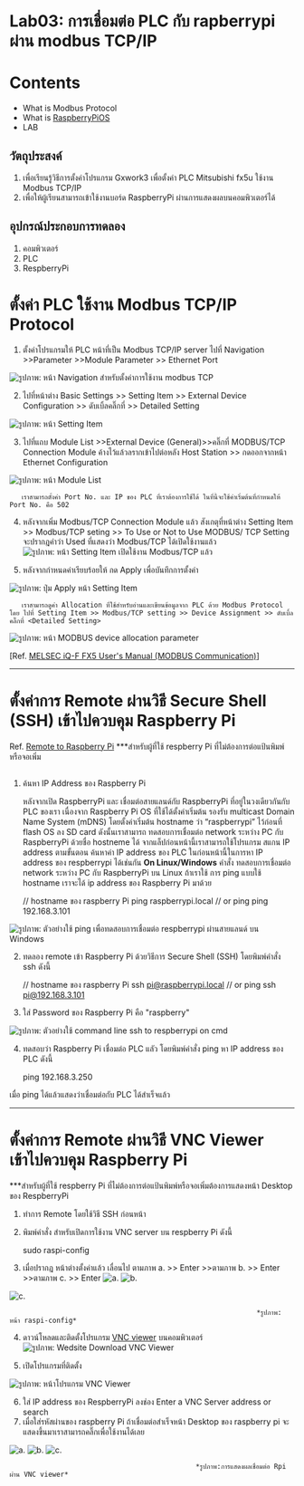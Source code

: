 # Lab03: การเชื่อมต่อ PLC กับ rapberrypi ผ่าน modbus TCP/IP 

# **Contents**
- What is Modbus Protocol 
- What is [RaspberryPiOS](https://docs.aic-eec.com/computer-operation-system/development-on-crowpi)
- LAB




## **วัตถุประสงค์**
1. เพื่อเรียนรู้วิธีการตั้งค่าโปรแกรม Gxwork3 เพื่อตั้งค่า PLC Mitsubishi fx5u ใช้งาน Modbus TCP/IP 
2. เพื่อให้ผู้เรียนสามารถเข้าใช้งานบอร์ด RaspberryPi ผ่านการแสดงผลบนคอมพิวเตอร์ได้
## **อุปกรณ์ประกอบการทดลอง**
1. คอมพิวเตอร์
2. PLC
3. RespberryPi
# **ตั้งค่า PLC ใช้งาน Modbus TCP/IP Protocol** 

1. ตั้งค่าโปรแกรมให้ PLC หน้าที่เป็น Modbus TCP/IP server
ไปที่ Navigation >>Parameter >>Module Parameter >> Ethernet Port 

![รูปภาพ: หน้า Navigation สำหรับตั้งค่าการใช้งาน modbus TCP](https://paper-attachments.dropboxusercontent.com/s_A23AB3C209E03A74945119EEB2B9EAE78A9F34C1CCEAAFE85B19F073E13F6BB0_1664258946167_image.png)

2. ไปที่หน้าต่าง Basic Settings >> Setting Item >> External Device Configuration >> ดับเบิ้ลคลิ๊กที่ >> Detailed Setting


![รูปภาพ: หน้า Setting Item](https://paper-attachments.dropboxusercontent.com/s_8A2B283F456F5748B1F6D485E5A2F0E26F88B0B4FB44EBE41B0D30BAABFF584D_1668480969556_file.png)



3. ไปที่แถบ Module List >>External Device (General)>>คลิ๊กที่ MODBUS/TCP Connection Module ค้างไว้แล้วลรากเข้าไปต่อหลัง Host Station >> กดออกจากหน้า Ethernet Configuration


![รูปภาพ: หน้า Module List](https://paper-attachments.dropboxusercontent.com/s_8A2B283F456F5748B1F6D485E5A2F0E26F88B0B4FB44EBE41B0D30BAABFF584D_1668481441587_file.png)


       เราสามารถตั้งค่า Port No. และ IP ของ PLC ที่เราต้องการใช้ได้ ในที่นี้จะใช้ค่าเริ่มต้นที่กำหนดให้ Port No. คือ 502 
       

4. หลังจากเพิ่ม Modbus/TCP Connection Module แล้ว สังเกตุที่หน้าต่าง Setting Item >> Modbus/TCP seting >> To Use or Not to Use MODBUS/ TCP Setting จะปรากฎคำว่า Used ที่แสดงว่า Modbus/TCP ได้เปิดใช้งานแล้ว
![รูปภาพ: หน้า Setting Item เปิดใช้งาน Modbus/TCP แล้ว](https://paper-attachments.dropboxusercontent.com/s_8A2B283F456F5748B1F6D485E5A2F0E26F88B0B4FB44EBE41B0D30BAABFF584D_1668482788219_image.png)

5. หลังจากกำหนดค่าเรียบร้อยให้ กด Apply เพื่อบันทึกการตั้งค่า


![รูปภาพ: ปุ่ม Apply หน้า Setting Item](https://paper-attachments.dropboxusercontent.com/s_8A2B283F456F5748B1F6D485E5A2F0E26F88B0B4FB44EBE41B0D30BAABFF584D_1668483716611_file.png)


       
       เราสามารถดูค่า Allocation ที่ใช้สำหรับอ่านและเขียนข้อมูลจาก PLC ด้วย Modbus Protocol โดย ไปที่ Setting Item >> Modbus/TCP setting >> Device Assignment >> ดับเบิ้ลคลิ๊กที่ <Detailed Setting> 

![รูปภาพ: หน้า MODBUS device allocation parameter](https://paper-attachments.dropboxusercontent.com/s_8A2B283F456F5748B1F6D485E5A2F0E26F88B0B4FB44EBE41B0D30BAABFF584D_1668483390924_image.png)


[Ref. [MELSEC iQ-F FX5 User's Manual (MODBUS Communication)](https://www.mitsubishifa.co.th/files/dl/jy997d56101d_FX5(MODBUS%20Communication).pdf)]

----------
# **ตั้งค่าการ Remote ผ่านวิธี Secure Shell (SSH) เข้าไปควบคุม Raspberry Pi**

Ref. [Remote to Raspberry Pi](https://docs.aic-eec.com/computer-operation-system/development-on-crowpi/remote-to-raspberry-pi) 
***สำหรับผู้ที่ใช้ respberry Pi ที่ไม่ต้องการต่อแป้นพิมพ์หรือจอเพิ่ม

## 
1. ค้นหา IP Address ของ Raspberry Pi

      หลังจากเปิด RaspberryPi และ เชื่อมต่อสายแลนด์กับ RaspberryPi ที่อยู่ในวงเดียวกันกับ PLC ของเรา เนื่องจาก Raspberry Pi OS ที่ใช้ได้ตั้งค่าเริ่มต้น รองรับ multicast Domain Name System (mDNS) โดยตั้งค่าเริ่มต้น hostname ว่า “raspberrypi” ไว้ก่อนที่ flash OS ลง SD card ดังนั้นเราสามารถ ทดสอบการเชื่อมต่อ network ระหว่าง PC กับ RaspberryPi ด้วยชื่อ hostneme ได้
       จากแล็ปก่อนหน้านี้เราสามารถใช้โปรแกรม สแกน IP address ตามขั้นตอน ค้นหาค่า IP address ของ PLC ในก่อนหน้านี้ในการหา IP address ของ respberrypi ได้เช่นกัน
**On Linux/Windows**
คำสั่ง ทดสอบการเชื่อมต่อ network ระหว่าง PC กับ RaspberryPi
บน Linux ถ้าเราใช้ การ ping แบบใช้ hostname เราจะได้ ip address ของ Raspberry Pi มาด้วย 

    // hostname ของ raspberry Pi 
    ping raspberrypi.local
    // or ping <ip appdress of respberrypi>
    ping 192.168.3.101



![รูปภาพ: ตัวอย่างใช้ ping เพื่อทดสอบการเชื่อมต่อ  respberrypi ผ่านสายแลนด์ บน Windows](https://paper-attachments.dropboxusercontent.com/s_8A2B283F456F5748B1F6D485E5A2F0E26F88B0B4FB44EBE41B0D30BAABFF584D_1669185169812_image.png)



2. ทดลอง remote เข้า Raspberry Pi ด้วยวิธีการ Secure Shell (SSH) โดยพิมพ์คำสั่ง ssh ดังนี้


    // hostname ของ raspberry Pi 
    ssh pi@raspberrypi.local
    // or ping <ip appdress of respberrypi>
    ssh pi@192.168.3.101



3. ใส่ Password ของ Raspberry Pi คือ "raspberry"


![รูปภาพ: ตัวอย่างใช้ command line ssh to respberrypi on cmd](https://paper-attachments.dropboxusercontent.com/s_8A2B283F456F5748B1F6D485E5A2F0E26F88B0B4FB44EBE41B0D30BAABFF584D_1669186959452_image.png)



4. ทดสอบว่า Raspberry Pi เชื่อมต่อ PLC แลัว โดยพิมพ์คำสั่ง ping หา IP address ของ PLC ดังนี้


    ping 192.168.3.250 

เมื่อ ping ได้แล้วแสดงว่าเชื่อมต่อกับ PLC ได้สำเร็จแล้ว


----------
# **ตั้งค่าการ Remote ผ่านวิธี VNC Viewer เข้าไปควบคุม Raspberry Pi**

***สำหรับผู้ที่ใช้ respberry Pi ที่ไม่ต้องการต่อแป้นพิมพ์หรือจอเพิ่มต้องการแสดงหน้า Desktop  ของ RespberryPi 


1. ทำการ Remote โดยใช้วิธี SSH ก่อนหน้า
2. พิมพ์คำสั่ง สำหรับเปิดการใช้งาน VNC server บน respberry Pi ดังนี้


    sudo raspi-config


3. เมื่อปรากฎ หน้าต่างตั้งค่าแล้ว เลื่อนไป ตามภาพ a. >> Enter >>ตามภาพ b. >> Enter >>ตามภาพ c. >>  Enter
![a.](https://paper-attachments.dropboxusercontent.com/s_8A2B283F456F5748B1F6D485E5A2F0E26F88B0B4FB44EBE41B0D30BAABFF584D_1669187228353_image.png)
![b.](https://paper-attachments.dropboxusercontent.com/s_8A2B283F456F5748B1F6D485E5A2F0E26F88B0B4FB44EBE41B0D30BAABFF584D_1669187259622_image.png)

![c.](https://paper-attachments.dropboxusercontent.com/s_8A2B283F456F5748B1F6D485E5A2F0E26F88B0B4FB44EBE41B0D30BAABFF584D_1669187297365_image.png)


                                                                 *รูปภาพ: หน้า raspi-config*


4. ดาวน์โหลดและติดตั้งโปรแกรม [VNC viewer](https://www.realvnc.com/en/connect/download/viewer/) บนคอมพิวเตอร์
![รูปภาพ: Wedsite Download VNC Viewer](https://paper-attachments.dropboxusercontent.com/s_8A2B283F456F5748B1F6D485E5A2F0E26F88B0B4FB44EBE41B0D30BAABFF584D_1668489140116_image.png)



5. เปิดโปรแกรมที่ติดตั้ง


![รูปภาพ: หน้าโปรแกรม VNC Viewer](https://paper-attachments.dropboxusercontent.com/s_8A2B283F456F5748B1F6D485E5A2F0E26F88B0B4FB44EBE41B0D30BAABFF584D_1668489357686_image.png)

6. ใส่ IP address ของ RespberryPi ลงช่อง Enter a VNC Server address or search
7. เมื่อใส่รหัสผ่านของ raspberry Pi ถ้าเชื่อมต่อสำเร็จหน้า Desktop ของ raspberry pi จะแสดงขึ้นมาเราสามารถคลิ๊กเพื่อใช้งานได้เลย 


![a.](https://paper-attachments.dropboxusercontent.com/s_8A2B283F456F5748B1F6D485E5A2F0E26F88B0B4FB44EBE41B0D30BAABFF584D_1669188023123_image.png)
![b.](https://paper-attachments.dropboxusercontent.com/s_8A2B283F456F5748B1F6D485E5A2F0E26F88B0B4FB44EBE41B0D30BAABFF584D_1669187578955_image.png)
![c.](https://paper-attachments.dropboxusercontent.com/s_8A2B283F456F5748B1F6D485E5A2F0E26F88B0B4FB44EBE41B0D30BAABFF584D_1669188082753_image.png)


                                                  *รูปภาพ:การแสดงผลเชื่อมต่อ Rpi ผ่าน VNC viewer*

